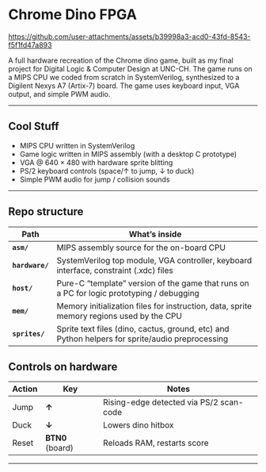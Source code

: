 # Chrome Dino FPGA

https://github.com/user-attachments/assets/b39998a3-acd0-43fd-8543-f5f1fd47a893

A full hardware recreation of the Chrome dino game, built as my final project for Digital Logic & Computer Design at UNC-CH.
The game runs on a MIPS CPU we coded from scratch in SystemVerilog, synthesized to a Digilent Nexys A7 (Artix-7) board.
The game uses keyboard input, VGA output, and simple PWM audio.


---

## Cool Stuff
- MIPS CPU written in SystemVerilog  
- Game logic written in MIPS assembly (with a desktop C prototype)  
- VGA @ 640 × 480 with hardware sprite blitting 
- PS/2 keyboard controls (space/↑ to jump, ↓ to duck)  
- Simple PWM audio for jump / collision sounds  

---

## Repo structure

| Path            | What’s inside                                                                                   |
| --------------- | ----------------------------------------------------------------------------------------------- |
| **`asm/`**      | MIPS assembly source for the on-board CPU                                                       |
| **`hardware/`** | SystemVerilog top module, VGA controller, keyboard interface, constraint (.xdc) files           |
| **`host/`**     | Pure-C “template” version of the game that runs on a PC for logic prototyping / debugging       |
| **`mem/`**      | Memory initialization files for instruction, data, sprite  memory regions used by the CPU       |
| **`sprites/`**  | Sprite text files (dino, cactus, ground, etc) and Python helpers for sprite/audio preprocessing |



## Controls on hardware

| Action | Key              | Notes                                   |
| ------ | ---------------- | --------------------------------------- |
| Jump   | **↑**            | Rising-edge detected via PS/2 scan-code |
| Duck   | **↓**            | Lowers dino hitbox                      |
| Reset  | **BTN0** (board) | Reloads RAM, restarts score             |

---


